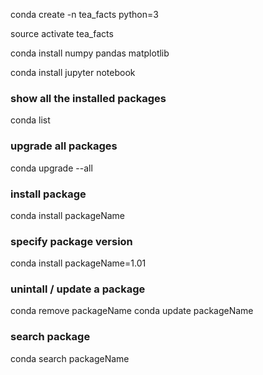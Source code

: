 conda create -n tea_facts python=3

source activate tea_facts

conda install numpy pandas matplotlib

conda install jupyter notebook

### show all the installed packages
conda list

### upgrade all packages
conda upgrade --all

### install package
conda install packageName

### specify package version
conda install packageName=1.01

### unintall / update a package
conda remove packageName
conda update packageName

### search package
conda search packageName
